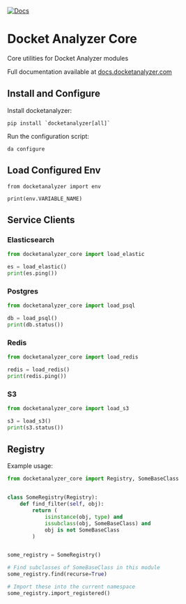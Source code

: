 [![Docs](https://img.shields.io/badge/docs-in%20progress-yellow)](https://docs.docketanalyzer.com/api/main/)

# Docket Analyzer Core

Core utilities for Docket Analyzer modules

Full documentation available at [docs.docketanalyzer.com](https://docs.docketanalyzer.com)

## Install and Configure

Install docketanalyzer:

```
pip install `docketanalyzer[all]`
```

Run the configuration script:

```
da configure
```

## Load Configured Env

```
from docketanalyzer import env

print(env.VARIABLE_NAME)
```

## Service Clients

### Elasticsearch

```python
from docketanalyzer_core import load_elastic

es = load_elastic()
print(es.ping())
```

### Postgres

```python
from docketanalyzer_core import load_psql

db = load_psql()
print(db.status())
```

### Redis

```python
from docketanalyzer_core import load_redis

redis = load_redis()
print(redis.ping())
```

### S3

```python
from docketanalyzer_core import load_s3

s3 = load_s3()
print(s3.status())
```

## Registry

Example usage:

```python
from docketanalyzer_core import Registry, SomeBaseClass


class SomeRegistry(Registry):
    def find_filter(self, obj):
        return (
            isinstance(obj, type) and
            issubclass(obj, SomeBaseClass) and
            obj is not SomeBaseClass
        )


some_registry = SomeRegistry()

# Find subclasses of SomeBaseClass in this module
some_registry.find(recurse=True)

# Import these into the current namespace
some_registry.import_registered()
```
